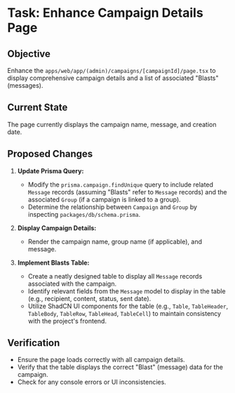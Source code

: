 # Task: Enhance Campaign Details Page

## Objective
Enhance the `apps/web/app/(admin)/campaigns/[campaignId]/page.tsx` to display comprehensive campaign details and a list of associated "Blasts" (messages).

## Current State
The page currently displays the campaign name, message, and creation date.

## Proposed Changes

1.  **Update Prisma Query:**
    *   Modify the `prisma.campaign.findUnique` query to include related `Message` records (assuming "Blasts" refer to `Message` records) and the associated `Group` (if a campaign is linked to a group).
    *   Determine the relationship between `Campaign` and `Group` by inspecting `packages/db/schema.prisma`.

2.  **Display Campaign Details:**
    *   Render the campaign name, group name (if applicable), and message.

3.  **Implement Blasts Table:**
    *   Create a neatly designed table to display all `Message` records associated with the campaign.
    *   Identify relevant fields from the `Message` model to display in the table (e.g., recipient, content, status, sent date).
    *   Utilize ShadCN UI components for the table (e.g., `Table`, `TableHeader`, `TableBody`, `TableRow`, `TableHead`, `TableCell`) to maintain consistency with the project's frontend.

## Verification
*   Ensure the page loads correctly with all campaign details.
*   Verify that the table displays the correct "Blast" (message) data for the campaign.
*   Check for any console errors or UI inconsistencies.
